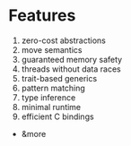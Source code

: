 # Features

1. zero-cost abstractions
2. move semantics
3. guaranteed memory safety
4. threads without data races
5. trait-based generics
6. pattern matching
7. type inference
8. minimal runtime
9. efficient C bindings
* &more
